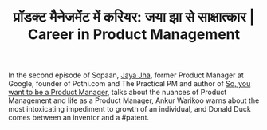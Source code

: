 ﻿---
type: episode
podcasts: [Sopaan]
Season: 1
Episode: 2
Image: "../../images/episode-art/sopaan-s1e2.png"
title: "प्रॉडक्ट मैनेजमेंट में करियर: जया झा से साक्षात्कार | Career in Product Management"
Description: "पॉडभारती सोपान के द्वितीय अंक मेंः ऐसा कौन सा नशा है जिससे जिंदगी खत्म हो जाती है, बता रहे हैं उद्यमी अंकुर वरिकु,  प्रॉडक्ट मैनेजमेंट में करियर के विषय पर द प्रैक्टिकल पीएम की संस्थापक जया झा से साक्षात्कार और  दुनिया रंग रंगीली में डॉनल्ड डक और पेटेंट से संबंधित एक मज़ेदार वाकया।"
Date: "2021-07-11"   # Example is "2016-04-25T04:09:45-05:00"
podcast_duration: 00:27:19
video_embed: "https://www.youtube.com/embed/8kDO2ZpRLrE?si=PZTRVd1g3EePk9La&amp;controls=0"
spotify_embed_url: "https://open.spotify.com/embed/episode/1LefsFo6EKSWiz6wbGkEje"
explicit: "no"
tags: [IPR, Product Management, Growth]
featured: true
guests: [jayaj, ankurw]

#podcast_file: "###.mp3" # the name of the podcast file, after the media prefix.
#podcast_bytes: "" # the length of the episode in bytes
#guests: [] # The names of your guests, based on the filename without extension.
#sponsors: []
#subtitle: ""
#images: ["img/episode/default-social.jpg"]
#hosts: [] # The names of your hosts, based on the filename without extension.
#aliases: ["/##"]
#youtube: ""
#media_override # if you want to use a specific URL for the audio file
#truncate: ""
#upcoming: true # set to true if you want this to be listed as upcoming, etc, etc
#categories: []
---
#
In the second episode of Sopaan, [Jaya Jha](https://www.youtube.com/@ThePracticalPM), former Product Manager at Google, founder of Pothi.com and The Practical PM and author of [So, you want to be a Product Manager](https://amzn.to/4hfaNlI), talks about the nuances of Product Management and life as a Product Manager, Ankur Warikoo warns about the most intoxicating impediment to growth of an individual, and Donald Duck comes between an inventor and a #patent. 
